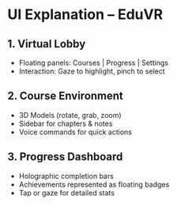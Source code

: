 # UI Explanation – EduVR

## 1. Virtual Lobby
- Floating panels: Courses | Progress | Settings
- Interaction: Gaze to highlight, pinch to select

## 2. Course Environment
- 3D Models (rotate, grab, zoom)
- Sidebar for chapters & notes
- Voice commands for quick actions

## 3. Progress Dashboard
- Holographic completion bars
- Achievements represented as floating badges
- Tap or gaze for detailed stats

